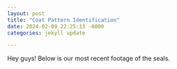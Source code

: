 ```yaml
---
layout: post
title: "Coat Pattern Identification"
date: 2024-02-09 22:25:13 -0800
categories: jekyll update

---
```

Hey guys! Below is our most recent footage of the seals.


